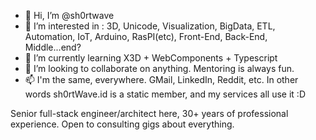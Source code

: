 - 👋 Hi, I’m @sh0rtwave
- 👀 I’m interested in : 3D, Unicode, Visualization, BigData, ETL, Automation, IoT, Arduino, RasPI(etc), Front-End, Back-End, Middle...end?
- 🌱 I’m currently learning X3D + WebComponents + Typescript
- 💞️ I’m looking to collaborate on anything. Mentoring is always fun.
- 📫 I'm the same, everywhere. GMail, LinkedIn, Reddit, etc. In other words sh0rtWave.id is a static member, and my services all use it :D

Senior full-stack engineer/architect here, 30+ years of professional experience. Open to consulting gigs about everything.


